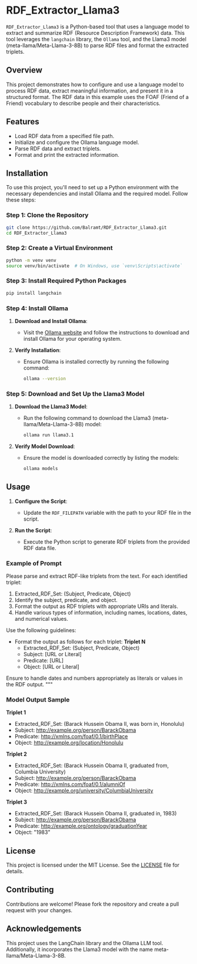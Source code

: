 # RDF_Extractor_Llama3

`RDF_Extractor_Llama3` is a Python-based tool that uses a language model to extract and summarize RDF (Resource Description Framework) data. This tool leverages the `langchain` library, the `Ollama` tool, and the Llama3 model (meta-llama/Meta-Llama-3-8B) to parse RDF files and format the extracted triplets.

## Overview

This project demonstrates how to configure and use a language model to process RDF data, extract meaningful information, and present it in a structured format. The RDF data in this example uses the FOAF (Friend of a Friend) vocabulary to describe people and their characteristics.

## Features

- Load RDF data from a specified file path.
- Initialize and configure the Ollama language model.
- Parse RDF data and extract triplets.
- Format and print the extracted information.

## Installation

To use this project, you'll need to set up a Python environment with the necessary dependencies and install Ollama and the required model. Follow these steps:

### Step 1: Clone the Repository

```bash
git clone https://github.com/Balramt/RDF_Extractor_Llama3.git
cd RDF_Extractor_Llama3
```

### Step 2: Create a Virtual Environment

```bash
python -m venv venv
source venv/bin/activate  # On Windows, use `venv\Scripts\activate`
```

### Step 3: Install Required Python Packages

```bash
pip install langchain
```

### Step 4: Install Ollama

1. **Download and Install Ollama**:
    - Visit the [Ollama website](https://ollama.ai/) and follow the instructions to download and install Ollama for your operating system.

2. **Verify Installation**:
    - Ensure Ollama is installed correctly by running the following command:
      ```bash
      ollama --version
      ```

### Step 5: Download and Set Up the Llama3 Model

1. **Download the Llama3 Model**:
    - Run the following command to download the Llama3 (meta-llama/Meta-Llama-3-8B) model:
      ```bash
      ollama run llama3.1
      ```

2. **Verify Model Download**:
    - Ensure the model is downloaded correctly by listing the models:
      ```bash
      ollama models
      ```

## Usage

1. **Configure the Script**:
   - Update the `RDF_FILEPATH` variable with the path to your RDF file in the script.

2. **Run the Script**:
   - Execute the Python script to generate RDF triplets from the provided RDF data file.

### Example of Prompt

   Please parse and extract RDF-like triplets from the text. For each identified triplet:
   1. Extracted_RDF_Set: (Subject, Predicate, Object)
   2. Identify the subject, predicate, and object.
   3. Format the output as RDF triplets with appropriate URIs and literals.
   4. Handle various types of information, including names, locations, dates, and numerical values.

   Use the following guidelines:
   - Format the output as follows for each triplet:
     **Triplet N**
     - Extracted_RDF_Set: (Subject, Predicate, Object)
     - Subject: [URL or Literal]
     - Predicate: [URL]
     - Object: [URL or Literal]

   Ensure to handle dates and numbers appropriately as literals or values in the RDF output.
   """


### Model Output Sample
**Triplet 1**
- Extracted_RDF_Set: (Barack Hussein Obama II, was born in, Honolulu)
- Subject: http://example.org/person/BarackObama
- Predicate: http://xmlns.com/foaf/0.1/birthPlace
- Object: http://example.org/location/Honolulu

**Triplet 2**
- Extracted_RDF_Set: (Barack Hussein Obama II, graduated from, Columbia University)
- Subject: http://example.org/person/BarackObama
- Predicate: http://xmlns.com/foaf/0.1/alumniOf
- Object: http://example.org/university/ColumbiaUniversity

**Triplet 3**
- Extracted_RDF_Set: (Barack Hussein Obama II, graduated in, 1983)
- Subject: http://example.org/person/BarackObama
- Predicate: http://example.org/ontology/graduationYear
- Object: "1983"

## License

This project is licensed under the MIT License. See the [LICENSE](LICENSE) file for details.

## Contributing

Contributions are welcome! Please fork the repository and create a pull request with your changes.

## Acknowledgements

This project uses the LangChain library and the Ollama LLM tool. Additionally, it incorporates the Llama3 model with the name meta-llama/Meta-Llama-3-8B.
